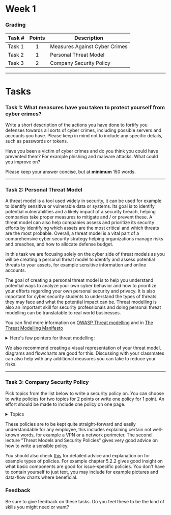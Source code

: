 # Week 1

### Grading 

Task #|Points|Description|
-----|:---:|----------|
Task 1 | 1 | Measures Against Cyber Crimes
Task 2 | 1 | Personal Threat Model
Task 3 | 2 | Company Security Policy

---

# Tasks

### Task 1: What measures have you taken to protect yourself from cyber crimes?

Write a short description of the actions you have done to fortify you defenses towards all sorts of cyber crimes, including possible servers and accounts you have. Please keep in mind not to include any specific details, such as passwords or tokens.

Have you been a victim of cyber crimes and do you think you could have prevented them? For example phishing and malware attacks. What could you improve on?

Please keep your answer concise, but at **minimum** 150 words.

---

### Task 2: Personal Threat Model

A threat model is a tool used widely in security, it can be used for example to identify sensitive or vulnerable data or systems. Its goal is to identify potential vulnerabilities and a likely impact of a security breach, helping companies take proper measures to mitigate and / or prevent these. A threat model can also help companies assess and prioritize its security efforts by identifying which assets are the most critical and which threats are the most probable. Overall, a threat model is a vital part of a comprehensive cyber security strategy helping organizations manage risks and breaches, and how to allocate defense budget.

In this task we are focusing solely on the cyber side of threat models as you will be creating a personal threat model to identify and assess potential threats to your assets, for example sensitive information and online accounts.

The goal of creating a personal threat model is to help you understand potential ways to analyze your own cyber behavior and how to prioritize your efforts regarding your own personal security and privacy. It is also important for cyber security students to understand the types of threats they may face and what the potential impact can be. Threat modelling is also an important skill for security professionals and doing personal threat modelling can be translatable to real world businesses.

You can find more information on [OWASP Threat modelling](https://owasp.org/www-community/Threat_Modeling) and in [The Threat Modelling Manifesto](https://www.threatmodelingmanifesto.org/)

<details>
<summary>Here's few pointers for threat modelling:</summary>
<br>

- Identify your assets that could be targeted by cyber criminals

- Assess the threats and likelyhoods of them for each of your assets

- Identify vulnerabilities for example weak or repeated passwords

- Evaluate impact if an asset is compromised

- Mitigate or mitigation plan; determine what you can do now and what to do if compromised

</details>

We also recommend creating a visual representation of your threat model, diagrams and flowcharts are good for this. Discussing with your classmates can also help with any additional measures you can take to reduce your risks.

---

### Task 3: Company Security Policy
Pick topics from the list below to write a security policy on.
You can choose to write policies for two topics for 2 points or write one policy for 1 point.
An effort should be made to include one policy on one page. 

<details>
<summary>Topics</summary>
<br>

- Password policy
- Physical access policy
- Cloud usage/security policy
- System authentication policy
- Network perimeter security policy
- Social media security policy
- BYOD(Bring Your Own Device) policy
- General purpose information security policy

</details>

These policies are to be kept quite straight-forward and easily understandable for any employee, this includes explaining certain not well-known words, for example a VPN or a network perimeter. The second lecture "Threat Models and Security Policies" gives very good advice on how to write a sensible policy.

You should also check [this](https://csrc.nist.rip/publications/nistpubs/800-12/800-12-html/chapter5.html) for detailed advice and explanation on for example types of policies. For example chapter 5.2.2 gives good insight on what basic components are good for issue-specific policies.
You don't have to contain yourself to just text, you may include for example pictures and data-flow charts where beneficial.


### Feedback
Be sure to give feedback on these tasks. Do you feel these to be the kind of skills you might need or want?